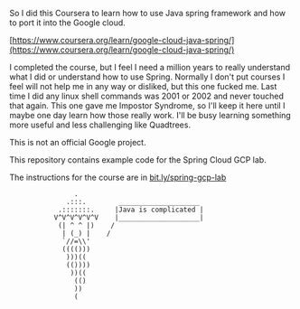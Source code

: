 So I did this Coursera to learn how to use Java spring framework and how to port it into the Google cloud.

[https://www.coursera.org/learn/google-cloud-java-spring/](https://www.coursera.org/learn/google-cloud-java-spring/)

I completed the course, but I feel I need a million years to really understand what I did or understand how to use Spring. Normally I don't put courses I feel will not help me in any way or disliked, but this one fucked me. Last time I did any linux shell commands was 2001 or 2002 and never touched that again. This one gave me Impostor Syndrome, so I'll keep it here until I maybe one day learn how those really work. I'll be busy learning something more useful and less challenging like Quadtrees.


This is not an official Google project.

This repository contains example code for the Spring Cloud GCP lab.

The instructions for the course are in [bit.ly/spring-gcp-lab](http://bit.ly/spring-gcp-lab)

                    .
                  .:::.        ____________________
                .:::::::.     |Java is complicated |
               V^V^V^V^V^V    |____________________|
                (| ^ ^ |)    /
                 | (_) |    /
                 `//=\\'
                 (((()))
                  )))((
                  (())))
                   ))((
                    (()
                    ))
                    ( 
